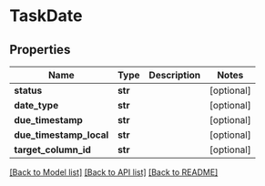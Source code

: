 # TaskDate

## Properties
Name | Type | Description | Notes
------------ | ------------- | ------------- | -------------
**status** | **str** |  | [optional] 
**date_type** | **str** |  | [optional] 
**due_timestamp** | **str** |  | [optional] 
**due_timestamp_local** | **str** |  | [optional] 
**target_column_id** | **str** |  | [optional] 

[[Back to Model list]](../README.md#documentation-for-models) [[Back to API list]](../README.md#documentation-for-api-endpoints) [[Back to README]](../README.md)

